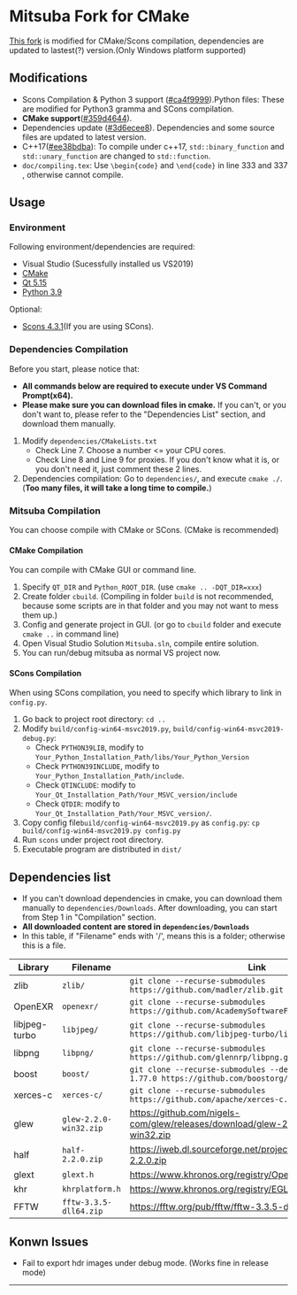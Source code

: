 Mitsuba Fork for CMake
===================================

[This fork](https://github.com/VicentChen/mitsuba/tree/cmake) is modified for CMake/Scons compilation, dependencies are updated to lastest(?) version.(Only Windows platform supported)

## Modifications
 - Scons Compilation & Python 3 support ([#ca4f9999](https://github.com/VicentChen/mitsuba/commit/ca4f99998dc15e56b042192b5ce2df746dba7214)).Python files: These are modified for Python3 gramma and SCons compilation.
 - **CMake support**([#359d4644](https://github.com/VicentChen/mitsuba/commit/359d4644cdfc926bbb0d2a54a0813bab3826e9da)).
 - Dependencies update ([#3d6ecee8](https://github.com/VicentChen/mitsuba/commit/3d6ecee82bb29112c13658a9ee9eb06ceb500341)). Dependencies and some source files are updated to latest version.
 - C++17([#ee38bdba](https://github.com/VicentChen/mitsuba/commit/ee38bdba421548bca706d843a53956714f242763)): To compile under c++17, `std::binary_function` and `std::unary_function` are changed to `std::function`.
 - `doc/compiling.tex`: Use `\begin{code}` and `\end{code}` in line 333 and 337 , otherwise cannot compile.

## Usage

### Environment
Following environment/dependencies are required:
 - Visual Studio (Sucessfully installed us VS2019)
 - [CMake](https://cmake.org/download/)
 - [Qt 5.15](https://www.qt.io/offline-installers)
 - [Python 3.9](https://www.python.org/)

Optional:
 - [Scons 4.3.1](https://pypi.org/project/SCons/)(If you are using SCons).

### Dependencies Compilation
Before you start, please notice that:
 - **All commands below are required to execute under VS Command Prompt(x64).**
 - **Please make sure you can download files in cmake.** If you can't, or you don't want to, please refer to the "Dependencies List" section, and download them manually.

1. Modify `dependencies/CMakeLists.txt`
	- Check Line 7. Choose a number <= your CPU cores.
	- Check Line 8 and Line 9 for proxies. If you don't know what it is, or you don't need it, just comment these 2 lines.
2. Dependencies compilation: Go to `dependencies/`, and execute `cmake ./`. (**Too many files, it will take a long time to compile.**)

### Mitsuba Compilation

You can choose compile with CMake or SCons. (CMake is recommended)

#### CMake Compilation
You can compile with CMake GUI or command line.

1. Specify `QT_DIR` and `Python_ROOT_DIR`. (use `cmake .. -DQT_DIR=xxx`)
2. Create folder `cbuild`. (Compiling in folder `build` is not recommended, because some scripts are in that folder and you may not want to mess them up.)
3. Config and generate project in GUI. (or go to `cbuild` folder and execute `cmake ..` in command line)
4. Open Visual Studio Solution `Mitsuba.sln`, compile entire solution.
5. You can run/debug mitsuba as normal VS project now.

#### SCons Compilation
When using SCons compilation, you need to specify which library to link in `config.py`.

1. Go back to project root directory: `cd ..`
2. Modify `build/config-win64-msvc2019.py`, `build/config-win64-msvc2019-debug.py`:
	- Check `PYTHON39LIB`, modify to `Your_Python_Installation_Path/libs/Your_Python_Version`
	- Check `PYTHON39INCLUDE`, modify to `Your_Python_Installation_Path/include`.
	- Check `QTINCLUDE`: modify to `Your_Qt_Installation_Path/Your_MSVC_version/include`
	- Check `QTDIR`: modify to `Your_Qt_Installation_Path/Your_MSVC_version/`.
3. Copy config file`build/config-win64-msvc2019.py` as `config.py`: `cp build/config-win64-msvc2019.py config.py`
4. Run `scons` under project root directory.
5. Executable program are distributed in `dist/`

## Dependencies list

 - If you can't download dependencies in cmake, you can download them manually to `dependencies/Downloads`. After downloading, you can start from Step 1 in "Compilation" section.
 - **All downloaded content are stored in `dependencies/Downloads`**
 - In this table, if "Filename" ends with '/', means this is a folder; otherwise this is a file.

| Library | Filename | Link |
| ------- | -------  | ---- |
| zlib | `zlib/` | `git clone --recurse-submodules https://github.com/madler/zlib.git` |
| OpenEXR | `openexr/` | `git clone --recurse-submodules https://github.com/AcademySoftwareFoundation/openexr.git` |
| libjpeg-turbo | `libjpeg/` | `git clone --recurse-submodules https://github.com/libjpeg-turbo/libjpeg-turbo.git` |
| libpng | `libpng/` | `git clone --recurse-submodules https://github.com/glennrp/libpng.git` |
| boost | `boost/` | `git clone --recurse-submodules --depth=1 --branch=boost-1.77.0 https://github.com/boostorg/boost.git`
| xerces-c | `xerces-c/` | `git clone --recurse-submodules https://github.com/apache/xerces-c.git` |
| glew | `glew-2.2.0-win32.zip` | https://github.com/nigels-com/glew/releases/download/glew-2.2.0/glew-2.2.0-win32.zip |
| half | `half-2.2.0.zip` | https://iweb.dl.sourceforge.net/project/half/half/2.2.0/half-2.2.0.zip |
| glext | `glext.h` | https://www.khronos.org/registry/OpenGL/api/GL/glext.h |
| khr | `khrplatform.h` | https://www.khronos.org/registry/EGL/api/KHR/khrplatform.h |
| FFTW | `fftw-3.3.5-dll64.zip` | https://fftw.org/pub/fftw/fftw-3.3.5-dll64.zip |

## Konwn Issues
 - Fail to export hdr images under debug mode. (Works fine in release mode)

---

